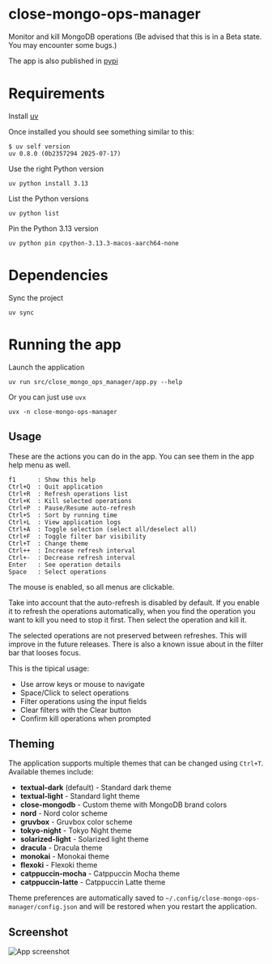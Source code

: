 # close-mongo-ops-manager
Monitor and kill MongoDB operations (Be advised that this is in a Beta state. You may encounter some bugs.)

The app is also published in [pypi](https://pypi.org/project/close-mongo-ops-manager/)

# Requirements

Install [uv](https://docs.astral.sh/uv/getting-started/installation/#installing-uv)

Once installed you should see something similar to this:
```shell
$ uv self version
uv 0.8.0 (0b2357294 2025-07-17)
```

Use the right Python version
```shell
uv python install 3.13
```

List the Python versions
```shell
uv python list
```

Pin the Python 3.13 version
```shell
uv python pin cpython-3.13.3-macos-aarch64-none
```

# Dependencies

Sync the project
```shell
uv sync
```

# Running the app

Launch the application
```shell
uv run src/close_mongo_ops_manager/app.py --help
```

Or you can just use `uvx`
```shell
uvx -n close-mongo-ops-manager
```

## Usage

These are the actions you can do in the app. You can see them in the app help menu as well.
```
f1      : Show this help
Ctrl+Q  : Quit application
Ctrl+R  : Refresh operations list
Ctrl+K  : Kill selected operations
Ctrl+P  : Pause/Resume auto-refresh
Ctrl+S  : Sort by running time
Ctrl+L  : View application logs
Ctrl+A  : Toggle selection (select all/deselect all)
Ctrl+F  : Toggle filter bar visibility
Ctrl+T  : Change theme
Ctrl++  : Increase refresh interval
Ctrl+-  : Decrease refresh interval
Enter   : See operation details
Space   : Select operations
```

The mouse is enabled, so all menus are clickable.

Take into account that the auto-refresh is disabled by default. If you enable it to refresh the operations automatically, when you find the operation you want to kill you need to stop it first. Then select the operation and kill it.

The selected operations are not preserved between refreshes. This will improve in the future releases.
There is also a known issue about in the filter bar that looses focus.

This is the tipical usage:

- Use arrow keys or mouse to navigate
- Space/Click to select operations
- Filter operations using the input fields
- Clear filters with the Clear button
- Confirm kill operations when prompted

## Theming

The application supports multiple themes that can be changed using `Ctrl+T`. Available themes include:

- **textual-dark** (default) - Standard dark theme
- **textual-light** - Standard light theme
- **close-mongodb** - Custom theme with MongoDB brand colors
- **nord** - Nord color scheme
- **gruvbox** - Gruvbox color scheme
- **tokyo-night** - Tokyo Night theme
- **solarized-light** - Solarized light theme
- **dracula** - Dracula theme
- **monokai** - Monokai theme
- **flexoki** - Flexoki theme
- **catppuccin-mocha** - Catppuccin Mocha theme
- **catppuccin-latte** - Catppuccin Latte theme

Theme preferences are automatically saved to `~/.config/close-mongo-ops-manager/config.json` and will be restored when you restart the application.

## Screenshot

![App screenshot](img/close-mongo-ops-manager.png "Close Mongo Ops Manager")
